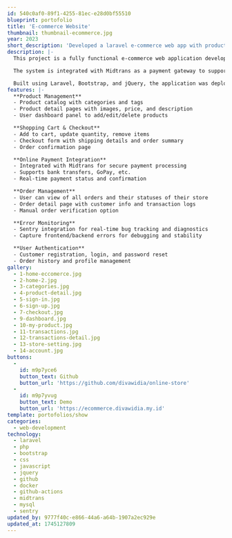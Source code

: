 ```yaml
---
id: 540c0af0-89f1-4255-81ec-e28d0bf55510
blueprint: portofolio
title: 'E-commerce Website'
thumbnail: thumbnail-ecommerce.jpg
year: 2023
short_description: 'Developed a laravel e-commerce web app with product catalog, cart, checkout, and payment system using Midtrans. Integrated Sentry for real-time error monitoring. Deployed via Docker and GitHub Actions CI/CD.'
description: |-
  This project is a fully functional e-commerce web application developed to support product browsing, order management, and secure online payments. The platform is designed with a user-centric approach, enabling customers to easily browse products, manage their cart, and complete purchases online.

  The system is integrated with Midtrans as a payment gateway to support multiple payment methods such as bank transfers, and e-wallets. It also includes real-time error monitoring with Sentry, allowing developers to detect and fix issues efficiently, ensuring a smooth user experience.

  Built using Laravel, Bootstrap, and jQuery, the application was deployed using Docker and GitHub Actions CI/CD, ensuring fast and reliable deployments.
features: |-
  **Product Management**
  - Product catalog with categories and tags
  - Product detail pages with images, price, and description
  - User dashboard panel to add/edit/delete products

  **Shopping Cart & Checkout**
  - Add to cart, update quantity, remove items
  - Checkout form with shipping details and order summary
  - Order confirmation page

  **Online Payment Integration**
  - Integrated with Midtrans for secure payment processing
  - Supports bank transfers, GoPay, etc.
  - Real-time payment status and confirmation

  **Order Management**
  - User can view of all orders and their statuses of their store
  - Order detail page with customer info and transaction logs
  - Manual order verification option

  **Error Monitoring**
  - Sentry integration for real-time bug tracking and diagnostics
  - Capture frontend/backend errors for debugging and stability

  **User Authentication**
  - Customer registration, login, and password reset
  - Order history and profile management
gallery:
  - 1-home-eccomerce.jpg
  - 2-home-2.jpg
  - 3-categories.jpg
  - 4-product-detail.jpg
  - 5-sign-in.jpg
  - 6-sign-up.jpg
  - 7-checkout.jpg
  - 9-dashboard.jpg
  - 10-my-product.jpg
  - 11-transactions.jpg
  - 12-transactions-detail.jpg
  - 13-store-setting.jpg
  - 14-account.jpg
buttons:
  -
    id: m9p7yce6
    button_text: Github
    button_url: 'https://github.com/divawidia/online-store'
  -
    id: m9p7yvug
    button_text: Demo
    button_url: 'https://ecommerce.divawidia.my.id'
template: portofolios/show
categories:
  - web-development
technology:
  - laravel
  - php
  - bootstrap
  - css
  - javascript
  - jquery
  - github
  - docker
  - github-actions
  - midtrans
  - mysql
  - sentry
updated_by: 9777f40c-e866-44a6-a64b-1907a2ec929e
updated_at: 1745127809
---
```

